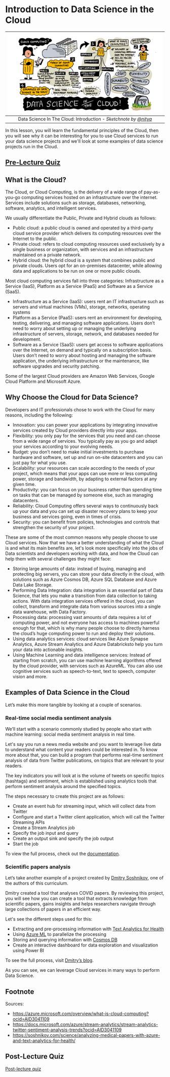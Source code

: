 # Introduction to Data Science in the Cloud

|![ Sketchnote by [(@sketchthedocs)](https://sketchthedocs.dev) ](../../sketchnotes/17-DataScience-Cloud.png)|
|:---:|
| Data Science In The Cloud: Introduction - _Sketchnote by [@nitya](https://twitter.com/nitya)_ |


In this lesson, you will learn the fundamental principles of the Cloud, then you will see why it can be interesting for you to use Cloud services to run your data science projects and we'll look at some examples of data science projects run in the Cloud. 


## [Pre-Lecture Quiz](https://red-water-0103e7a0f.azurestaticapps.net/quiz/32)


## What is the Cloud?

The Cloud, or Cloud Computing, is the delivery of a wide range of pay-as-you-go computing services hosted on an infrastructure over the internet. Services include solutions such as storage, databases, networking, software, analytics, and intelligent services. 

We usually differentiate the Public, Private and Hybrid clouds as follows: 

* Public cloud: a public cloud is owned and operated by a third-party cloud service provider which delivers its computing resources over the Internet to the public. 
* Private cloud: refers to cloud computing resources used exclusively by a single business or organization, with services and an infrastructure maintained on a private network. 
* Hybrid cloud: the hybrid cloud is a system that combines public and private clouds. Users opt for an on-premises datacenter, while allowing data and applications to be run on one or more public clouds. 

Most cloud computing services fall into three categories: Infrastructure as a Service (IaaS), Platform as a Service (PaaS) and Software as a Service (SaaS).

* Infrastructure as a Service (IaaS): users rent an IT infrastructure such as servers and virtual machines (VMs), storage, networks, operating systems 
* Platform as a Service (PaaS): users rent an environment for developing, testing, delivering, and managing software applications. Users don’t need to worry about setting up or managing the underlying infrastructure of servers, storage, network, and databases needed for development. 
* Software as a Service (SaaS): users get access to software applications over the Internet, on demand and typically on a subscription basis. Users don’t need to worry about hosting and managing the software application, the underlying infrastructure or the maintenance, like software upgrades and security patching. 

Some of the largest Cloud providers are Amazon Web Services, Google Cloud Platform and Microsoft Azure.


## Why Choose the Cloud for Data Science? 

Developers and IT professionals chose to work with the Cloud for many reasons, including the following: 

* Innovation: you can power your applications by integrating innovative services created by Cloud providers directly into your apps.
* Flexibility: you only pay for the services that you need and can choose from a wide range of services. You typically pay as you go and adapt your services according to your evolving needs. 
* Budget: you don’t need to make initial investments to purchase hardware and software, set up and run on-site datacenters and you can just pay for what you use. 
* Scalability: your resources can scale according to the needs of your project, which means that your apps can use more or less computing power, storage and bandwidth, by adapting to external factors at any given time. 
* Productivity: you can focus on your business rather than spending time on tasks that can be managed by someone else, such as managing datacenters. 
* Reliability: Cloud Computing offers several ways to continuously back up your data and you can set up disaster recovery plans to keep your business and services going, even in times of crisis.
* Security: you can benefit from policies, technologies and controls that strengthen the security of your project. 

 These are some of the most common reasons why people choose to use Cloud services. Now that we have a better understanding of what the Cloud is and what its main benefits are, let's look more specifically into the jobs of Data scientists and developers working with data, and how the Cloud can help them with several challenges they might face: 

* Storing large amounts of data: instead of buying, managing and protecting big servers, you can store your data directly in the cloud, with solutions such as Azure Cosmos DB, Azure SQL Database and Azure Data Lake Storage.
* Performing Data Integration: data integration is an essential part of Data Science, that lets you make a transition from data collection to taking actions. With data integration services offered in the cloud, you can collect, transform and integrate data from various sources into a single data warehouse, with Data Factory. 
* Processing data: processing vast amounts of data requires a lot of computing power, and not everyone has access to machines powerful enough for that, which is why many people choose to directly harness the cloud’s huge computing power to run and deploy their solutions. 
* Using data analytics services: cloud services like Azure Synapse Analytics, Azure Stream Analytics and Azure Databricksto help you turn your data into actionable insights. 
* Using Machine Learning and data intelligence services: Instead of starting from scratch, you can use machine learning algorithms offered by the cloud provider, with services such as AzureML. You can also use cognitive services such as speech-to-text, text to speech, computer vision and more.
 

## Examples of Data Science in the Cloud 

Let’s make this more tangible by looking at a couple of scenarios. 
 
### Real-time social media sentiment analysis
We’ll start with a scenario commonly studied by people who start with machine learning: social media sentiment analysis in real time. 

Let's say you run a news media website and you want to leverage live data to understand what content your readers could be interested in. To know more about that, you can build a program that performs real-time sentiment analysis of data from Twitter publications, on topics that are relevant to your readers. 

The key indicators you will look at is the volume of tweets on specific topics (hashtags) and sentiment, which is established using analytics tools that perform sentiment analysis around the specified topics. 

The steps necessary to create this project are as follows: 

* Create an event hub for streaming input, which will collect data from Twitter 
* Configure and start a Twitter client application, which will call the Twitter Streaming APIs 
* Create a Stream Analytics job 
* Specify the job input and query 
* Create an output sink and specify the job output 
* Start the job 

To view the full process, check out the [documentation](https://docs.microsoft.com/azure/stream-analytics/stream-analytics-twitter-sentiment-analysis-trends?WT.mc_id=academic-40229-cxa&ocid=AID30411099).


### Scientific papers analysis
Let’s take another example of a project created by [Dmitry Soshnikov](http://soshnikov.com), one of the authors of this curriculum. 

Dmitry created a tool that analyses COVID papers. By reviewing this project, you will see how you can create a tool that extracts knowledge from scientific papers, gains insights and helps researchers navigate through large collections of papers in an efficient way.

Let's see the different steps used for this: 
* Extracting and pre-processing information with [Text Analytics for Health](https://docs.microsoft.com/azure/cognitive-services/text-analytics/how-tos/text-analytics-for-health?WT.mc_id=academic-40229-cxa&ocid=AID3041109)
* Using [Azure ML](https://azure.microsoft.com/services/machine-learning?WT.mc_id=academic-40229-cxa&ocid=AID3041109) to parallelize the processing
* Storing and querying information with [Cosmos DB](https://azure.microsoft.com/services/cosmos-db?WT.mc_id=academic-40229-cxa&ocid=AID3041109)
* Create an interactive dashboard for data exploration and visualization using Power BI

To see the full process, visit [Dmitry’s blog](https://soshnikov.com/science/analyzing-medical-papers-with-azure-and-text-analytics-for-health/). 
 
As you can see, we can leverage Cloud services in many ways to perform Data Science. 


## Footnote

Sources:
* https://azure.microsoft.com/overview/what-is-cloud-computing?ocid=AID3041109  
* https://docs.microsoft.com/azure/stream-analytics/stream-analytics-twitter-sentiment-analysis-trends?ocid=AID3041109  
* https://soshnikov.com/science/analyzing-medical-papers-with-azure-and-text-analytics-for-health/  

## Post-Lecture Quiz

[Post-lecture quiz]()
